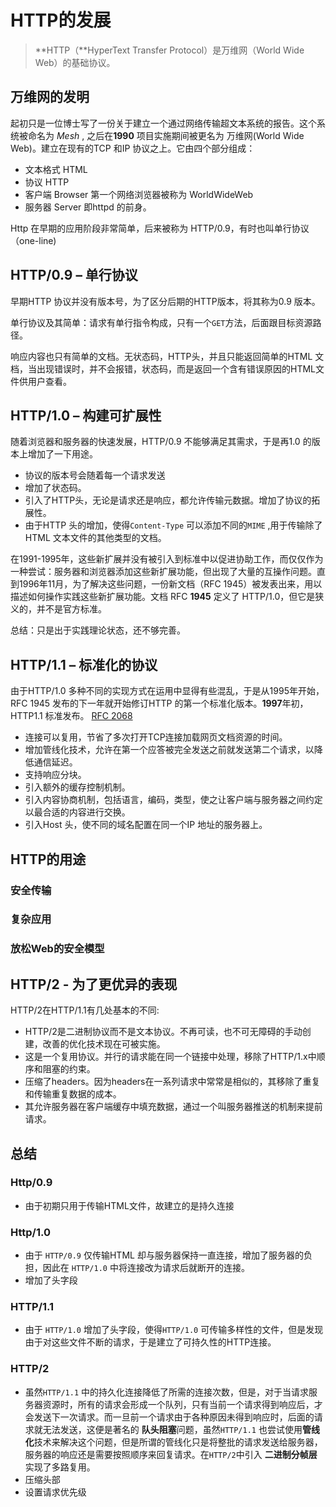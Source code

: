 # HTTP的发展

> **HTTP（**HyperText Transfer Protocol）是万维网（World Wide Web）的基础协议。	



## 万维网的发明

起初只是一位博士写了一份关于建立一个通过网络传输超文本系统的报告。这个系统被命名为 *Mesh* , 之后在**1990** 项目实施期间被更名为 万维网(World Wide Web)。建立在现有的TCP 和IP 协议之上。它由四个部分组成：

- 文本格式 HTML
- 协议 HTTP
- 客户端 Browser 第一个网络浏览器被称为 WorldWideWeb
- 服务器 Server   即httpd 的前身。

Http 在早期的应用阶段非常简单，后来被称为 HTTP/0.9，有时也叫单行协议（one-line)

## HTTP/0.9 – 单行协议

早期HTTP 协议并没有版本号，为了区分后期的HTTP版本，将其称为0.9 版本。

单行协议及其简单：请求有单行指令构成，只有一个`GET`方法，后面跟目标资源路径。

响应内容也只有简单的文档。无状态码，HTTP头，并且只能返回简单的HTML 文档，当出现错误时，并不会报错，状态码，而是返回一个含有错误原因的HTML文件供用户查看。

## HTTP/1.0 – 构建可扩展性

随着浏览器和服务器的快速发展，HTTP/0.9 不能够满足其需求，于是再1.0 的版本上增加了一下用途。

- 协议的版本号会随着每一个请求发送
- 增加了状态码。
- 引入了HTTP头，无论是请求还是响应，都允许传输元数据。增加了协议的拓展性。
- 由于HTTP 头的增加，使得`Content-Type` 可以添加不同的`MIME` ,用于传输除了HTML 文本文件的其他类型的文档。

在1991-1995年，这些新扩展并没有被引入到标准中以促进协助工作，而仅仅作为一种尝试：服务器和浏览器添加这些新扩展功能，但出现了大量的互操作问题。直到1996年11月，为了解决这些问题，一份新文档（RFC 1945）被发表出来，用以描述如何操作实践这些新扩展功能。文档 RFC **1945** 定义了 HTTP/1.0，但它是狭义的，并不是官方标准。

总结：只是出于实践理论状态，还不够完善。

## HTTP/1.1 – 标准化的协议

由于HTTP/1.0 多种不同的实现方式在运用中显得有些混乱，于是从1995年开始，RFC 1945 发布的下一年就开始修订HTTP 的第一个标准化版本。**1997**年初，HTTP1.1 标准发布。 [RFC 2068](https://tools.ietf.org/html/rfc2068) 

- 连接可以复用，节省了多次打开TCP连接加载网页文档资源的时间。
- 增加管线化技术，允许在第一个应答被完全发送之前就发送第二个请求，以降低通信延迟。
- 支持响应分块。
- 引入额外的缓存控制机制。
- 引入内容协商机制，包括语言，编码，类型，使之让客户端与服务器之间约定以最合适的内容进行交换。
- 引入Host 头，使不同的域名配置在同一个IP 地址的服务器上。



## HTTP的用途

### 安全传输

### 复杂应用

### 放松Web的安全模型



## HTTP/2 - 为了更优异的表现

HTTP/2在HTTP/1.1有几处基本的不同:

- HTTP/2是二进制协议而不是文本协议。不再可读，也不可无障碍的手动创建，改善的优化技术现在可被实施。
- 这是一个复用协议。并行的请求能在同一个链接中处理，移除了HTTP/1.x中顺序和阻塞的约束。
- 压缩了headers。因为headers在一系列请求中常常是相似的，其移除了重复和传输重复数据的成本。
- 其允许服务器在客户端缓存中填充数据，通过一个叫服务器推送的机制来提前请求。



## 总结

### Http/0.9

- 由于初期只用于传输HTML文件，故建立的是持久连接

### Http/1.0

- 由于 `HTTP/0.9` 仅传输HTML 却与服务器保持一直连接，增加了服务器的负担，因此在 `HTTP/1.0` 中将连接改为请求后就断开的连接。
- 增加了头字段

### HTTP/1.1

- 由于 `HTTP/1.0` 增加了头字段，使得`HTTP/1.0` 可传输多样性的文件，但是发现由于对这些文件不断的请求，于是建立了可持久性的HTTP连接。

### HTTP/2

- 虽然`HTTP/1.1` 中的持久化连接降低了所需的连接次数，但是，对于当请求服务器资源时，所有的请求会形成一个队列，只有当前一个请求得到响应后，才会发送下一次请求。而一旦前一个请求由于各种原因未得到响应时，后面的请求就无法发送，这便是著名的 **队头阻塞**问题，虽然`HTTP/1.1` 也尝试使用**管线化**技术来解决这个问题，但是所谓的管线化只是将整批的请求发送给服务器，服务器的响应还是需要按照顺序来回复请求。在`HTTP/2`中引入 **二进制分帧层** 实现了多路复用。
- 压缩头部
- 设置请求优先级
